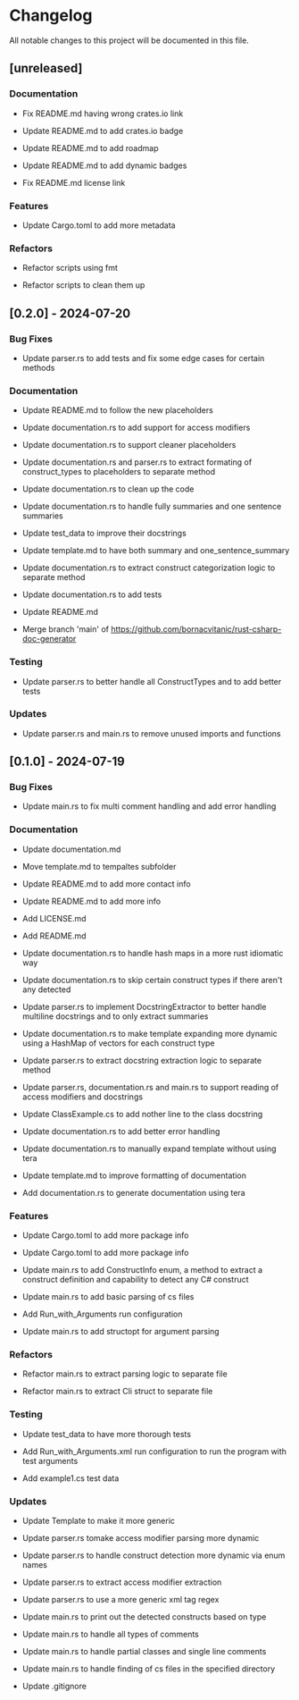 # Changelog

All notable changes to this project will be documented in this file.

## [unreleased]

### Documentation

- Fix README.md having wrong crates.io link

- Update README.md to add crates.io badge

- Update README.md to add roadmap

- Update README.md to add dynamic badges

- Fix README.md license link


### Features

- Update Cargo.toml to add more metadata


### Refactors

- Refactor scripts using fmt

- Refactor scripts to clean them up


## [0.2.0] - 2024-07-20

### Bug Fixes

- Update parser.rs to add tests and fix some edge cases for certain methods


### Documentation

- Update README.md to follow the new placeholders

- Update documentation.rs to add support for access modifiers

- Update documentation.rs to support cleaner placeholders

- Update documentation.rs and parser.rs to extract formating of construct_types to placeholders to separate method

- Update documentation.rs to clean up the code

- Update documentation.rs to handle fully summaries and one sentence summaries

- Update test_data to improve their docstrings

- Update template.md to have both summary and one_sentence_summary

- Update documentation.rs to extract construct categorization logic to separate method

- Update documentation.rs to add tests

- Update README.md
- Merge branch 'main' of https://github.com/bornacvitanic/rust-csharp-doc-generator


### Testing

- Update parser.rs to better handle all ConstructTypes and to add better tests


### Updates

- Update parser.rs and main.rs to remove unused imports and functions


## [0.1.0] - 2024-07-19

### Bug Fixes

- Update main.rs to fix multi comment handling and add error handling


### Documentation

- Update documentation.md

- Move template.md to tempaltes subfolder

- Update README.md to add more contact info

- Update README.md to add more info

- Add LICENSE.md

- Add README.md

- Update documentation.rs to handle hash maps in a more rust idiomatic way

- Update documentation.rs to skip certain construct types if there aren't any detected

- Update parser.rs to implement DocstringExtractor to better handle multiline docstrings and to only extract summaries

- Update documentation.rs to make template expanding more dynamic using a HashMap of vectors for each construct type

- Update parser.rs to extract docstring extraction logic to separate method

- Update parser.rs, documentation.rs and main.rs to support reading of access modifiers and docstrings

- Update ClassExample.cs to add nother line to the class docstring

- Update documentation.rs to add better error handling

- Update documentation.rs to manually expand template without using tera

- Update template.md to improve formatting of documentation

- Add documentation.rs to generate documentation using tera


### Features

- Update Cargo.toml to add more package info

- Update Cargo.toml to add more package info

- Update main.rs to add ConstructInfo enum, a method to extract a construct definition and capability to detect any C# construct

- Update main.rs to add basic parsing of cs files

- Add Run_with_Arguments run configuration

- Update main.rs to add structopt for argument parsing


### Refactors

- Refactor main.rs to extract parsing logic to separate file

- Refactor main.rs to extract Cli struct to separate file


### Testing

- Update test_data to have more thorough tests

- Add Run_with_Arguments.xml run configuration to run the program with test arguments

- Add example1.cs test data


### Updates

- Update Template to make it more generic

- Update parser.rs tomake access modifier parsing more dynamic

- Update parser.rs to handle construct detection more dynamic via enum names

- Update parser.rs to extract access modifier extraction

- Update parser.rs to use a more generic xml tag regex

- Update main.rs to print out the detected constructs based on type

- Update main.rs to handle all types of comments

- Update main.rs to handle partial classes and single line comments

- Update main.rs to handle finding of cs files in the specified directory

- Update .gitignore


<!-- generated by git-cliff -->
